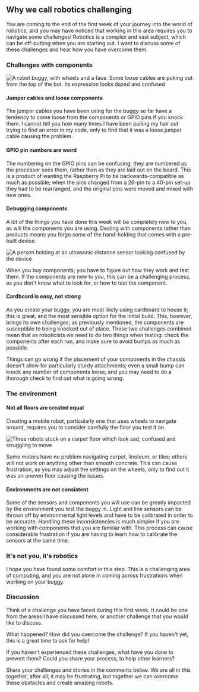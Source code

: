[comment]: # (
Is this step open? Y/N
If so, short description of this step:
Related links:
Related files:
)

## Why we call robotics challenging

You are coming to the end of the first week of your journey into the world of robotics, and you may have noticed that working in this area requires you to navigate some challenges! Robotics is a complex and vast subject, which can be off-putting when you are starting out. I want to discuss some of these challenges and hear how you have overcome them.

### Challenges with components

![A robot buggy, with wheels and a face. Some loose cables are poking out from the top of the bot. Its expression looks dazed and confused](https://rpf-futurelearn.s3-eu-west-1.amazonaws.com/Robotics+-+Robot+Buggy/Illustration/18-1_12-Loose_Cables.png)

#### Jumper cables and loose components

The jumper cables you have been using for the buggy so far have a tendency to come loose from the components or GPIO pins if you knock them. I cannot tell you how many times I have been pulling my hair out trying to find an error in my code, only to find that it was a loose jumper cable causing the problem.

#### GPIO pin numbers are weird

The numbering on the GPIO pins can be confusing; they are numbered as the processor sees them, rather than as they are laid out on the board. This is a product of wanting the Raspberry Pi to be backwards-compatible as much as possible; when the pins changed from a 26-pin to a 40-pin set-up they had to be rearranged, and the original pins were moved and mixed with new ones.

#### Debugging components

A lot of the things you have done this week will be completely new to you, as will the components you are using. Dealing with components rather than products means you forgo some of the hand-holding that comes with a pre-built device.

![A person holding at an ultrasonic distance sensor looking confused by the device](https://rpf-futurelearn.s3-eu-west-1.amazonaws.com/Robotics+-+Robot+Buggy/Illustration/19-1_12-Confusing_Component.png)

When you buy components, you have to figure out how they work and test them. If the components are new to you, this can be a challenging process, as you don't know what to look for, or how to test the component.

#### Cardboard is easy, not strong

As you create your buggy, you are most likely using cardboard to house it; this is great, and the most sensible option for the initial build. This, however, brings its own challenges; as previously mentioned, the components are susceptible to being knocked out of place. These two challenges combined mean that as roboticists we need to do two things when testing: check the components after each run, and make sure to avoid bumps as much as possible.

Things can go wrong if the placement of your components in the chassis doesn't allow for particularly sturdy attachments; even a small bump can knock any number of components loose, and you may need to do a thorough check to find out what is going wrong. 

### The environment

#### Not all floors are created equal

Creating a mobile robot, particularly one that uses wheels to navigate around, requires you to consider carefully the floor you test it on.

![Three robots stuck on a carpet floor which look sad, confused and struggling to move](https://rpf-futurelearn.s3-eu-west-1.amazonaws.com/Robotics+-+Robot+Buggy/Illustration/20_1_12-Wobbly_Floor.png)

Some motors have no problem navigating carpet, linoleum, or tiles; others will not work on anything other than smooth concrete. This can cause frustration, as you may adjust the settings on the wheels, only to find out it was an uneven floor causing the issues.

#### Environments are not consistent

Some of the sensors and components you will use can be greatly impacted by the environment you test the buggy in. Light and line sensors can be thrown off by environmental light levels and have to be calibrated in order to be accurate. Handling these inconsistencies is much simpler if you are working with components that you are familiar with. This process can cause considerable frustration if you are having to learn how to calibrate the sensors at the same time.

### It's not you, it's robotics

I hope you have found some comfort in this step. This is a challenging area of computing, and you are not alone in coming across frustrations when working on your buggy.

### Discussion

Think of a challenge you have faced during this first week. It could be one from the areas I have discussed here, or another challenge that you would like to discuss.

What happened? How did you overcome the challenge? If you haven't yet, this is a great time to ask for help!

If you haven't experienced these challenges, what have you done to prevent them? Could you share your process, to help other learners?

Share your challenges and stories in the comments below. We are all in this together, after all; it may be frustrating, but together we can overcome these obstacles and create amazing robots.
